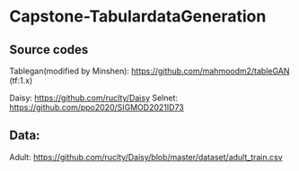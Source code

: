 # Capstone-TabulardataGeneration

## Source codes

Tablegan(modified by Minshen): https://github.com/mahmoodm2/tableGAN (tf:1.x)

Daisy: https://github.com/ruclty/Daisy
Selnet: https://github.com/ppo2020/SIGMOD2021ID73 

## Data:
Adult: https://github.com/ruclty/Daisy/blob/master/dataset/adult_train.csv




